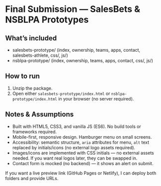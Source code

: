 
Final Submission — SalesBets & NSBLPA Prototypes
===============================================

What’s included
---------------
- salesbets-prototype/  (index, ownership, teams, apps, contact, salesbets-athlete, css/, js/)
- nsblpa-prototype/    (index, ownership, teams, apps, contact, css/, js/)

How to run
----------
1. Unzip the package.
2. Open either `salesbets-prototype/index.html` or `nsblpa-prototype/index.html` in your browser (no server required).

Notes & Assumptions
-------------------
- Built with HTML5, CSS3, and vanilla JS (ES6). No build tools or frameworks required.
- Mobile-first, responsive design. Hamburger menu on small screens.
- Accessibility: semantic structure, `aria` attributes for menu, `alt` text replaced by initials/icons (no external logo assets required).
- Images/icons are implemented with CSS initials — no external assets needed. If you want real logos later, they can be swapped in.
- Contact form is mocked (no backend) — it shows an alert on submit.

If you want a live preview link (GitHub Pages or Netlify), I can deploy both folders and provide URLs.
